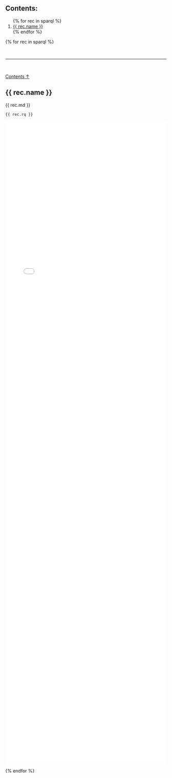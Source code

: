 
## Contents:

<ol>
{% for rec in sparql %}
  <li><a href="#{{ rec.name | slugify }}">{{ rec.name }}</a></li>
{% endfor %}
</ol>

{% for rec in sparql %}

<br/>

----

<br/>

[Contents ↑](#contents)

## {{ rec.name }}

{{ rec.md }}

```sparql
{{ rec.rq }}
```

<iframe style="width: 100%; height: 50vh; border: none;"
        src="{{ rec.srv | default: 'https://query.wikidata.org' }}/embed.html#{{ rec.rq | uri_escape }}"
        referrerpolicy="origin" sandbox="allow-scripts allow-same-origin allow-popups">
</iframe>

{% endfor %}
